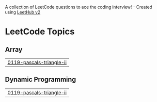A collection of LeetCode questions to ace the coding interview! - Created using [LeetHub v2](https://github.com/arunbhardwaj/LeetHub-2.0)
<!---LeetCode Topics Start-->
# LeetCode Topics
## Array
|  |
| ------- |
| [0119-pascals-triangle-ii](https://github.com/vaibhav-katiyar04/Leetcode_Questions/tree/master/0119-pascals-triangle-ii) |
## Dynamic Programming
|  |
| ------- |
| [0119-pascals-triangle-ii](https://github.com/vaibhav-katiyar04/Leetcode_Questions/tree/master/0119-pascals-triangle-ii) |
<!---LeetCode Topics End-->